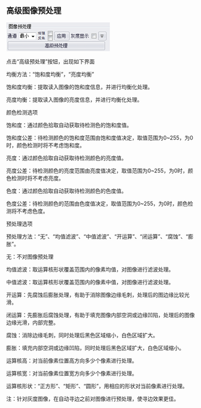 ## 高级图像预处理

![](/assets/图像预处理.jpg)

点击“高级预处理”按钮，出现如下界面



均衡方法：“饱和度均衡”，“亮度均衡”

饱和度均衡：提取读入图像的饱和度信息，并进行均衡化处理。

亮度均衡：提取读入图像的亮度信息，并进行均衡化处理。

颜色检测选项

饱和度：通过颜色拾取自动获取待检测色的饱和度值。

饱和度公差：待检测颜色的饱和度范围由饱和度值决定，取值范围为0~255，为0时，颜色检测时将不考虑饱和度。

亮度：通过颜色拾取自动获取待检测颜色的亮度值。

亮度公差：待检测颜色的亮度范围由亮度值决定，取值范围为0~255，为0时，颜色检测时将不考虑亮度。

色度：通过颜色拾取自动获取待检测颜色的色度值。

色度公差：待检测颜色的范围由色度值决定，取值范围为0~255，为0时，颜色检测将不考虑色度。

预处理选项

预处理方法：“无”、“均值滤波”、“中值滤波”、“开运算”、“闭运算”、“腐蚀”、“膨胀”。

无：不对图像预处理

均值滤波：取运算核形状覆盖范围内的像素均值，对图像进行滤波处理。

中值滤波：取运算核形状覆盖范围内的像素中值，对图像进行滤波处理。

开运算：先腐蚀后膨胀处理，有助于消除图像边缘毛刺，处理后的图边缘比较光滑。

闭运算：先膨胀后腐蚀处理，有助于填充图像内部空洞或边缘凹陷，处理后的图像边缘光滑，内部完整。

腐蚀：消除边缘毛刺，同时处理后黑色区域缩小，白色区域扩大。

膨胀：填充内部空洞或边缘凹陷，同时处理后黑色区域扩大，白色区域缩小。

运算核高：对当前像素位置高方向多少个像素进行处理。

运算核宽：对当前像素位置宽方向多少个像素进行处理。

运算核形状：“正方形”、“矩形”、“圆形”，用相应的形状对当前像素进行处理。

注：针对灰度图像，在自动寻边之前对图像进行预处理，使寻边效果更佳。

